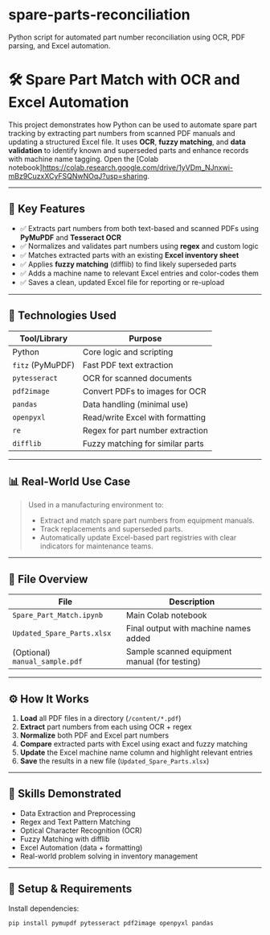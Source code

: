 # spare-parts-reconciliation
Python script for automated part number reconciliation using OCR, PDF parsing, and Excel automation.

# 🛠️ Spare Part Match with OCR and Excel Automation

This project demonstrates how Python can be used to automate spare part tracking by extracting part numbers from scanned PDF manuals and updating a structured Excel file. It uses **OCR**, **fuzzy matching**, and **data validation** to identify known and superseded parts and enhance records with machine name tagging.
Open the [Colab notebook]https://colab.research.google.com/drive/1yVDm_NJnxwi-mBz9CuzxXCyFSQNwNOqJ?usp=sharing.

---

## 🚀 Key Features

- ✅ Extracts part numbers from both text-based and scanned PDFs using **PyMuPDF** and **Tesseract OCR**
- ✅ Normalizes and validates part numbers using **regex** and custom logic
- ✅ Matches extracted parts with an existing **Excel inventory sheet**
- ✅ Applies **fuzzy matching** (difflib) to find likely superseded parts
- ✅ Adds a machine name to relevant Excel entries and color-codes them
- ✅ Saves a clean, updated Excel file for reporting or re-upload

---

## 🧰 Technologies Used

| Tool/Library     | Purpose                         |
|------------------|----------------------------------|
| Python           | Core logic and scripting         |
| `fitz` (PyMuPDF) | Fast PDF text extraction         |
| `pytesseract`    | OCR for scanned documents        |
| `pdf2image`      | Convert PDFs to images for OCR   |
| `pandas`         | Data handling (minimal use)      |
| `openpyxl`       | Read/write Excel with formatting |
| `re`             | Regex for part number extraction |
| `difflib`        | Fuzzy matching for similar parts |

---

## 📊 Real-World Use Case

> Used in a manufacturing environment to:
> - Extract and match spare part numbers from equipment manuals.
> - Track replacements and superseded parts.
> - Automatically update Excel-based part registries with clear indicators for maintenance teams.

---

## 📁 File Overview

| File                            | Description                                      |
|---------------------------------|--------------------------------------------------|
| `Spare_Part_Match.ipynb`        | Main Colab notebook                              |
| `Updated_Spare_Parts.xlsx`      | Final output with machine names added            |
| (Optional) `manual_sample.pdf`  | Sample scanned equipment manual (for testing)    |

---

## ⚙️ How It Works

1. **Load** all PDF files in a directory (`/content/*.pdf`)
2. **Extract** part numbers from each using OCR + regex
3. **Normalize** both PDF and Excel part numbers
4. **Compare** extracted parts with Excel using exact and fuzzy matching
5. **Update** the Excel machine name column and highlight relevant entries
6. **Save** the results in a new file (`Updated_Spare_Parts.xlsx`)

---

## 🧠 Skills Demonstrated

- Data Extraction and Preprocessing
- Regex and Text Pattern Matching
- Optical Character Recognition (OCR)
- Fuzzy Matching with difflib
- Excel Automation (data + formatting)
- Real-world problem solving in inventory management

---

## 📌 Setup & Requirements

Install dependencies:

```bash
pip install pymupdf pytesseract pdf2image openpyxl pandas
 
